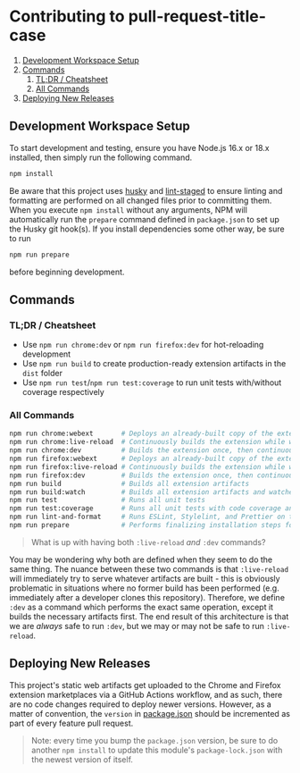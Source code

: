 # Contributing to pull-request-title-case

1. [Development Workspace Setup](#development-workspace-setup)
2. [Commands](#commands)
   1. [TL;DR / Cheatsheet](#tldr--cheatsheet)
   2. [All Commands](#all-commands)
3. [Deploying New Releases](#deploying-new-releases)

## Development Workspace Setup

To start development and testing, ensure you have Node.js 16.x or 18.x installed, then simply run
the following command.

```bash
npm install
```

Be aware that this project uses [husky](https://www.npmjs.com/package/husky/v/latest) and
[lint-staged](https://www.npmjs.com/package/lint-staged/v/latest) to ensure linting and formatting
are performed on all changed files prior to committing them. When you execute `npm install` without
any arguments, NPM will automatically run the `prepare` command defined in `package.json` to set up
the Husky git hook(s). If you install dependencies some other way, be sure to run

```bash
npm run prepare
```

before beginning development.

## Commands

### TL;DR / Cheatsheet

* Use `npm run chrome:dev` or `npm run firefox:dev` for hot-reloading development
* Use `npm run build` to create production-ready extension artifacts in the `dist` folder
* Use `npm run test`/`npm run test:coverage` to run unit tests with/without coverage respectively

### All Commands

```bash
npm run chrome:webext       # Deploys an already-built copy of the extension into a Chrome browser session
npm run chrome:live-reload  # Continuously builds the extension while watching for changes and deploys it into a Chrome browser session
npm run chrome:dev          # Builds the extension once, then continuously rebuilds the extension while watching for changes and deploys it into a Chrome browser session
npm run firefox:webext      # Deploys an already-built copy of the extension into a Firefox browser session
npm run firefox:live-reload # Continuously builds the extension while watching for changes and deploys it into a Firefox browser session
npm run firefox:dev         # Builds the extension once, then continuously rebuilds the extension while watching for changes and deploys it into a Firefox browser session
npm run build               # Builds all extension artifacts
npm run build:watch         # Builds all extension artifacts and watches for changes
npm run test                # Runs all unit tests
npm run test:coverage       # Runs all unit tests with code coverage analysis
npm run lint-and-format     # Runs ESLint, Stylelint, and Prettier on the whole project
npm run prepare             # Performs finalizing installation steps for the project (e.g. husky install)
```

>What is up with having both `:live-reload` *and* `:dev` commands?

You may be wondering why both are defined when they seem to do the same thing. The nuance between
these two commands is that `:live-reload` will immediately try to serve whatever artifacts are
built - this is obviously problematic in situations where no former build has been performed (e.g.
immediately after a developer clones this repository). Therefore, we define `:dev` as a command
which performs the exact same operation, except it builds the necessary artifacts first. The end
result of this architecture is that we are *always* safe to run `:dev`, but we may or may not be
safe to run `:live-reload`.

## Deploying New Releases

This project's static web artifacts get uploaded to the Chrome and Firefox extension marketplaces
via a GitHub Actions workflow, and as such, there are no code changes required to deploy newer
versions. However, as a matter of convention, the `version` in [package.json](./package.json) should
be incremented as part of every feature pull request.

>Note: every time you bump the `package.json` version, be sure to do another `npm install` to update
>this module's `package-lock.json` with the newest version of itself.
